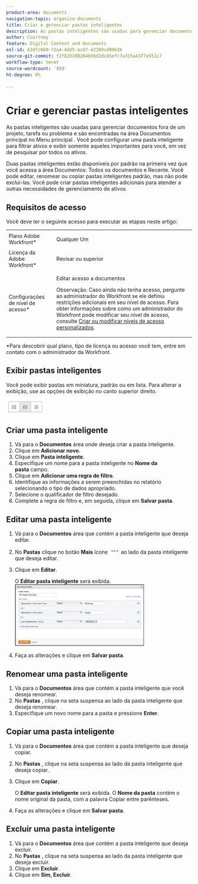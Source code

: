 ```yaml
---
product-area: documents
navigation-topic: organize-documents
title: Criar e gerenciar pastas inteligentes
description: As pastas inteligentes são usadas para gerenciar documentos fora de um projeto, tarefa ou problema e são encontradas na área Documentos principal no Menu principal . Você pode configurar uma pasta inteligente para filtrar ativos e exibir somente aqueles importantes para você, em vez de pesquisar por todos os ativos.
author: Courtney
feature: Digital Content and Documents
exl-id: 62dfc6b9-72a4-4dd5-acd7-42269cd99b1b
source-git-commit: f2f825280204b56d2dc85efc7a315a4377e551c7
workflow-type: tm+mt
source-wordcount: '553'
ht-degree: 0%

---
```


# Criar e gerenciar pastas inteligentes

As pastas inteligentes são usadas para gerenciar documentos fora de um projeto, tarefa ou problema e são encontradas na área Documentos principal no Menu principal . Você pode configurar uma pasta inteligente para filtrar ativos e exibir somente aqueles importantes para você, em vez de pesquisar por todos os ativos.

Duas pastas inteligentes estão disponíveis por padrão na primeira vez que você acessa a área Documentos: Todos os documentos e Recente. Você pode editar, renomear ou copiar pastas inteligentes padrão, mas não pode excluí-las. Você pode criar pastas inteligentes adicionais para atender a outras necessidades de gerenciamento de ativos.

## Requisitos de acesso

Você deve ter o seguinte acesso para executar as etapas neste artigo:

<table style="table-layout:auto"> 
 <col> 
 <col> 
 <tbody> 
  <tr> 
   <td role="rowheader">Plano Adobe Workfront*</td> 
   <td> <p>Qualquer Um</p> </td> 
  </tr> 
  <tr> 
   <td role="rowheader">Licença da Adobe Workfront*</td> 
   <td> <p>Revisar ou superior</p> </td> 
  </tr> 
  <tr> 
   <td role="rowheader">Configurações de nível de acesso*</td> 
   <td> <p>Editar acesso a documentos</p> <p>Observação: Caso ainda não tenha acesso, pergunte ao administrador do Workfront se ele definiu restrições adicionais em seu nível de acesso. Para obter informações sobre como um administrador do Workfront pode modificar seu nível de acesso, consulte <a href="../../administration-and-setup/add-users/configure-and-grant-access/create-modify-access-levels.md" class="MCXref xref">Criar ou modificar níveis de acesso personalizados</a>.</p> </td> 
  </tr> 
 </tbody> 
</table>

&#42;Para descobrir qual plano, tipo de licença ou acesso você tem, entre em contato com o administrador da Workfront.

## Exibir pastas inteligentes 

Você pode exibir pastas em miniatura, padrão ou em lista. Para alterar a exibição, use as opções de exibição no canto superior direito.

![](assets/screenshot-2016-07-07-12.46.54.png)

## Criar uma pasta inteligente 

1. Vá para o **Documentos** área onde deseja criar a pasta inteligente.
1. Clique em **Adicionar novo**.
1. Clique em **Pasta inteligente**.
1. Especifique um nome para a pasta inteligente no **Nome da pasta** campo.
1. Clique em **Adicionar uma regra de filtro**.
1. Identifique as informações a serem preenchidas no relatório selecionando o tipo de dados apropriado.
1. Selecione o qualificador de filtro desejado. 
1. Complete a regra de filtro e, em seguida, clique em **Salvar pasta**.

## Editar uma pasta inteligente 

1. Vá para o **Documentos** área que contém a pasta inteligente que deseja editar.
1. No **Pastas** clique no botão **Mais** ícone ![](assets/more-icon.png) ao lado da pasta inteligente que deseja editar.
1. Clique em **Editar**.

   O **Editar pasta inteligente** será exibida.\
   ![](assets/screen-shot-2013-08-14-at-8.42.04-am-350x167.png)

1. Faça as alterações e clique em **Salvar pasta**.

## Renomear uma pasta inteligente 

1. Vá para o **Documentos** área que contém a pasta inteligente que você deseja renomear.
1. No **Pastas** , clique na seta suspensa ao lado da pasta inteligente que deseja renomear.
1. Especifique um novo nome para a pasta e pressione **Enter**.

## Copiar uma pasta inteligente

1. Vá para o **Documentos** área que contém a pasta inteligente que deseja copiar.
1. No **Pastas** , clique na seta suspensa ao lado da pasta inteligente que deseja copiar.
1. Clique em **Copiar**.

   O **Editar pasta inteligente** será exibida. O **Nome da pasta** contém o nome original da pasta, com a palavra Copiar entre parênteses.

1. Faça as alterações e clique em **Salvar pasta**.

## Excluir uma pasta inteligente 

1. Vá para o **Documentos** área que contém a pasta inteligente que deseja excluir.
1. No **Pastas** , clique na seta suspensa ao lado da pasta inteligente que deseja excluir.
1. Clique em **Excluir**.
1. Clique em **Sim, Excluir**.

